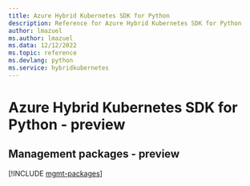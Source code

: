 ```yaml
---
title: Azure Hybrid Kubernetes SDK for Python
description: Reference for Azure Hybrid Kubernetes SDK for Python
author: lmazuel
ms.author: lmazuel
ms.data: 12/12/2022
ms.topic: reference
ms.devlang: python
ms.service: hybridkubernetes
---
```

# Azure Hybrid Kubernetes SDK for Python - preview

## Management packages - preview
[!INCLUDE [mgmt-packages](hybrid-kubernetes-mgmt-index.md)]